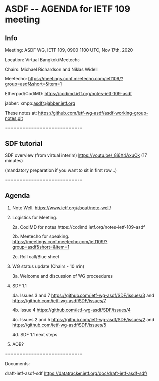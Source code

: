 # ASDF -- AGENDA for IETF 109 meeting

## Info

Meeting: ASDF WG, IETF 109, 0900-1100 UTC, Nov 17th, 2020

Location: Virtual Bangkok/Meetecho

Chairs: Michael Richardson and Niklas Widell 

Meetecho: https://meetings.conf.meetecho.com/ietf109/?group=asdf&short=&item=1
  
Etherpad/CodiMD: https://codimd.ietf.org/notes-ietf-109-asdf

jabber:   xmpp:asdf@jabber.ietf.org

These notes at: https://github.com/ietf-wg-asdf/asdf-working-group-notes.git 

===========================

## SDF tutorial

SDF overview (from virtual interim) https://youtu.be/_8i6X4AxuOk (17 minutes)

(mandatory preparation if you want to sit in first row...)

===========================

## Agenda

1. Note Well.  https://www.ietf.org/about/note-well/

2. Logistics for Meeting.

	2a. CodiMD for notes https://codimd.ietf.org/notes-ietf-109-asdf

	2b. Meetecho for speaking. https://meetings.conf.meetecho.com/ietf109/?group=asdf&short=&item=1

	2c. Roll call/Blue sheet

3. WG status update (Chairs - 10 min)				

	 3a. Welcome and discussion of WG proceedures

4. SDF 1.1

	4a. Issues 3 and 7 https://github.com/ietf-wg-asdf/SDF/issues/3 and https://github.com/ietf-wg-asdf/SDF/issues/7

	4b. Issue 4 https://github.com/ietf-wg-asdf/SDF/issues/4
	
	4c. Issues 2 and 5 https://github.com/ietf-wg-asdf/SDF/issues/2  and https://github.com/ietf-wg-asdf/SDF/issues/5
	
	4d. SDF 1.1 next steps
      
5. AOB?  

===========================

Documents: 

draft-ietf-asdf-sdf https://datatracker.ietf.org/doc/draft-ietf-asdf-sdf/

